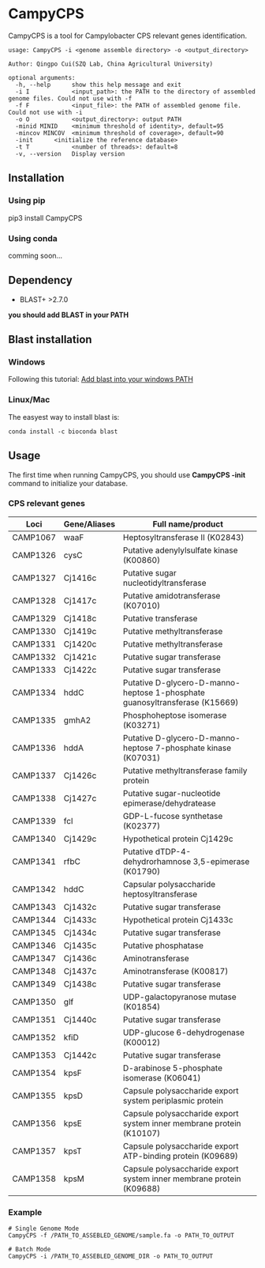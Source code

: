 # CampyCPS


CampyCPS is a tool for Campylobacter CPS relevant genes identification.

```
usage: CampyCPS -i <genome assemble directory> -o <output_directory>

Author: Qingpo Cui(SZQ Lab, China Agricultural University)

optional arguments:
  -h, --help      show this help message and exit
  -i I            <input_path>: the PATH to the directory of assembled genome files. Could not use with -f
  -f F            <input_file>: the PATH of assembled genome file. Could not use with -i
  -o O            <output_directory>: output PATH
  -minid MINID    <minimum threshold of identity>, default=95
  -mincov MINCOV  <minimum threshold of coverage>, default=90
  -init      <initialize the reference database>
  -t T            <number of threads>: default=8
  -v, --version   Display version
```


## Installation
### Using pip
pip3 install CampyCPS

### Using conda
comming soon...

## Dependency
- BLAST+ >2.7.0

**you should add BLAST in your PATH**


## Blast installation
### Windows


Following this tutorial:
[Add blast into your windows PATH](http://82.157.185.121:22300/shares/BevQrP0j8EXn76p7CwfheA)

### Linux/Mac
The easyest way to install blast is:

```
conda install -c bioconda blast
```

## Usage

The first time when running CampyCPS, you should use **CampyCPS -init** command to initialize your database.

### CPS relevant genes

| Loci     | Gene/Aliases   | Full name/product                                                           |
|----------|----------------|-----------------------------------------------------------------------------|
| CAMP1067 | waaF           | Heptosyltransferase II (K02843)                                             |
| CAMP1326 | cysC           | Putative adenylylsulfate kinase (K00860)                                    |
| CAMP1327 | Cj1416c        | Putative sugar nucleotidyltransferase                                       |
| CAMP1328 | Cj1417c        | Putative amidotransferase (K07010)                                          |
| CAMP1329 | Cj1418c        | Putative transferase                                                        |
| CAMP1330 | Cj1419c        | Putative methyltransferase                                                  |
| CAMP1331 | Cj1420c        | Putative methyltransferase                                                  |
| CAMP1332 | Cj1421c        | Putative sugar transferase                                                  |
| CAMP1333 | Cj1422c        | Putative sugar transferase                                                  |
| CAMP1334 | hddC           | Putative D-glycero-D-manno-heptose 1-phosphate guanosyltransferase (K15669) |
| CAMP1335 | gmhA2          | Phosphoheptose isomerase (K03271)                                           |
| CAMP1336 | hddA           | Putative D-glycero-D-manno-heptose 7-phosphate kinase (K07031)              |
| CAMP1337 | Cj1426c        | Putative methyltransferase family protein                                   |
| CAMP1338 | Cj1427c        | Putative sugar-nucleotide epimerase/dehydratease                            |
| CAMP1339 | fcl            | GDP-L-fucose synthetase (K02377)                                            |
| CAMP1340 | Cj1429c        | Hypothetical protein Cj1429c                                                |
| CAMP1341 | rfbC           | Putative dTDP-4-dehydrorhamnose 3,5-epimerase (K01790)                      |
| CAMP1342 | hddC           | Capsular polysaccharide heptosyltransferase                                 |
| CAMP1343 | Cj1432c        | Putative sugar transferase                                                  |
| CAMP1344 | Cj1433c        | Hypothetical protein Cj1433c                                                |
| CAMP1345 | Cj1434c        | Putative sugar transferase                                                  |
| CAMP1346 | Cj1435c        | Putative phosphatase                                                        |
| CAMP1347 | Cj1436c        | Aminotransferase                                                            |
| CAMP1348 | Cj1437c        | Aminotransferase (K00817)                                                   |
| CAMP1349 | Cj1438c        | Putative sugar transferase                                                  |
| CAMP1350 | glf            | UDP-galactopyranose mutase (K01854)                                         |
| CAMP1351 | Cj1440c        | Putative sugar transferase                                                  |
| CAMP1352 | kfiD           | UDP-glucose 6-dehydrogenase (K00012)                                        |
| CAMP1353 | Cj1442c        | Putative sugar transferase                                                  |
| CAMP1354 | kpsF           | D-arabinose 5-phosphate isomerase (K06041)                                  |
| CAMP1355 | kpsD           | Capsule polysaccharide export system periplasmic protein                    |
| CAMP1356 | kpsE           | Capsule polysaccharide export system inner membrane protein (K10107)        |
| CAMP1357 | kpsT           | Capsule polysaccharide export ATP-binding protein (K09689)                  |
| CAMP1358 | kpsM           | Capsule polysaccharide export system inner membrane protein (K09688)        |

### Example
```
# Single Genome Mode
CampyCPS -f /PATH_TO_ASSEBLED_GENOME/sample.fa -o PATH_TO_OUTPUT

# Batch Mode
CampyCPS -i /PATH_TO_ASSEBLED_GENOME_DIR -o PATH_TO_OUTPUT
```
